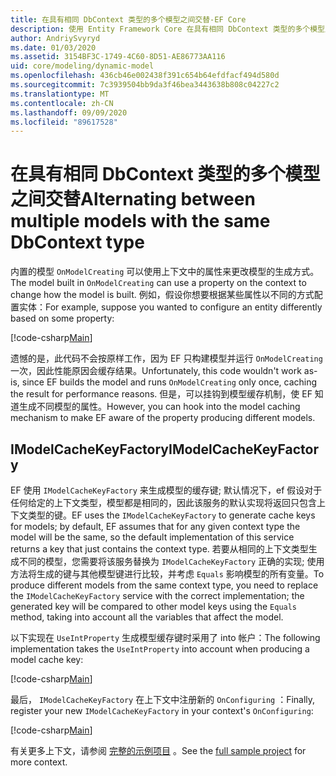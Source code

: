 ```yaml
---
title: 在具有相同 DbContext 类型的多个模型之间交替-EF Core
description: 使用 Entity Framework Core 在具有相同 DbContext 类型的多个模型之间交替
author: AndriySvyryd
ms.date: 01/03/2020
ms.assetid: 3154BF3C-1749-4C60-8D51-AE86773AA116
uid: core/modeling/dynamic-model
ms.openlocfilehash: 436cb46e002438f391c654b64efdfacf494d580d
ms.sourcegitcommit: 7c3939504bb9da3f46bea3443638b808c04227c2
ms.translationtype: MT
ms.contentlocale: zh-CN
ms.lasthandoff: 09/09/2020
ms.locfileid: "89617528"
---
```

# <a name="alternating-between-multiple-models-with-the-same-dbcontext-type"></a><span data-ttu-id="d407a-103">在具有相同 DbContext 类型的多个模型之间交替</span><span class="sxs-lookup"><span data-stu-id="d407a-103">Alternating between multiple models with the same DbContext type</span></span>

<span data-ttu-id="d407a-104">内置的模型 `OnModelCreating` 可以使用上下文中的属性来更改模型的生成方式。</span><span class="sxs-lookup"><span data-stu-id="d407a-104">The model built in `OnModelCreating` can use a property on the context to change how the model is built.</span></span> <span data-ttu-id="d407a-105">例如，假设你想要根据某些属性以不同的方式配置实体：</span><span class="sxs-lookup"><span data-stu-id="d407a-105">For example, suppose you wanted to configure an entity differently based on some property:</span></span>

[!code-csharp[Main](../../../samples/core/Modeling/DynamicModel/DynamicContext.cs?name=OnModelCreating)]

<span data-ttu-id="d407a-106">遗憾的是，此代码不会按原样工作，因为 EF 只构建模型并运行 `OnModelCreating` 一次，因此性能原因会缓存结果。</span><span class="sxs-lookup"><span data-stu-id="d407a-106">Unfortunately, this code wouldn't work as-is, since EF builds the model and runs `OnModelCreating` only once, caching the result for performance reasons.</span></span> <span data-ttu-id="d407a-107">但是，可以挂钩到模型缓存机制，使 EF 知道生成不同模型的属性。</span><span class="sxs-lookup"><span data-stu-id="d407a-107">However, you can hook into the model caching mechanism to make EF aware of the property producing different models.</span></span>

## <a name="imodelcachekeyfactory"></a><span data-ttu-id="d407a-108">IModelCacheKeyFactory</span><span class="sxs-lookup"><span data-stu-id="d407a-108">IModelCacheKeyFactory</span></span>

<span data-ttu-id="d407a-109">EF 使用 `IModelCacheKeyFactory` 来生成模型的缓存键; 默认情况下，ef 假设对于任何给定的上下文类型，模型都是相同的，因此该服务的默认实现将返回只包含上下文类型的键。</span><span class="sxs-lookup"><span data-stu-id="d407a-109">EF uses the `IModelCacheKeyFactory` to generate cache keys for models; by default, EF assumes that for any given context type the model will be the same, so the default implementation of this service returns a key that just contains the context type.</span></span> <span data-ttu-id="d407a-110">若要从相同的上下文类型生成不同的模型，您需要将该服务替换为 `IModelCacheKeyFactory` 正确的实现; 使用方法将生成的键与其他模型键进行比较，并考虑 `Equals` 影响模型的所有变量。</span><span class="sxs-lookup"><span data-stu-id="d407a-110">To produce different models from the same context type, you need to replace the `IModelCacheKeyFactory` service with the correct implementation; the generated key will be compared to other model keys using the `Equals` method, taking into account all the variables that affect the model.</span></span>

<span data-ttu-id="d407a-111">以下实现在 `UseIntProperty` 生成模型缓存键时采用了 into 帐户：</span><span class="sxs-lookup"><span data-stu-id="d407a-111">The following implementation takes the `UseIntProperty` into account when producing a model cache key:</span></span>

[!code-csharp[Main](../../../samples/core/Modeling/DynamicModel/DynamicModelCacheKeyFactory.cs?name=DynamicModel)]

<span data-ttu-id="d407a-112">最后， `IModelCacheKeyFactory` 在上下文中注册新的 `OnConfiguring` ：</span><span class="sxs-lookup"><span data-stu-id="d407a-112">Finally, register your new `IModelCacheKeyFactory` in your context's `OnConfiguring`:</span></span>

[!code-csharp[Main](../../../samples/core/Modeling/DynamicModel/DynamicContext.cs?name=OnConfiguring)]

<span data-ttu-id="d407a-113">有关更多上下文，请参阅 [完整的示例项目](https://github.com/dotnet/EntityFramework.Docs/tree/master/samples/core/Modeling/DynamicModel) 。</span><span class="sxs-lookup"><span data-stu-id="d407a-113">See the [full sample project](https://github.com/dotnet/EntityFramework.Docs/tree/master/samples/core/Modeling/DynamicModel) for more context.</span></span>
